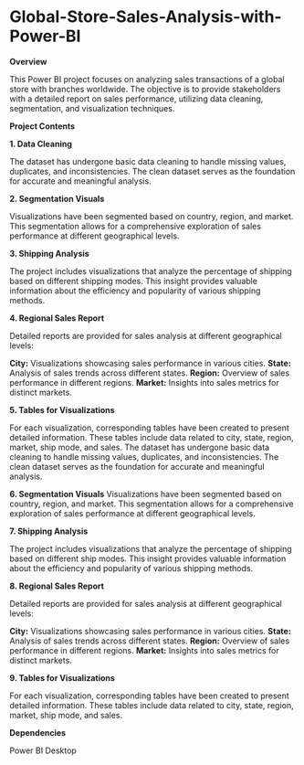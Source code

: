 # Global-Store-Sales-Analysis-with-Power-BI

**Overview**

This Power BI project focuses on analyzing sales transactions of a global store with branches worldwide. The objective is to provide stakeholders with a detailed report on sales performance, utilizing data cleaning, segmentation, and visualization techniques.

**Project Contents**

**1. Data Cleaning**

The dataset has undergone basic data cleaning to handle missing values, duplicates, and inconsistencies. The clean dataset serves as the foundation for accurate and meaningful analysis.

**2. Segmentation Visuals**

Visualizations have been segmented based on country, region, and market. This segmentation allows for a comprehensive exploration of sales performance at different geographical levels.

**3. Shipping Analysis**

The project includes visualizations that analyze the percentage of shipping based on different shipping modes. This insight provides valuable information about the efficiency and popularity of various shipping methods.

**4. Regional Sales Report**

Detailed reports are provided for sales analysis at different geographical levels:

**City:** 
Visualizations showcasing sales performance in various cities.
**State:** 
Analysis of sales trends across different states.
**Region:** 
Overview of sales performance in different regions.
**Market:** 
Insights into sales metrics for distinct markets.

**5. Tables for Visualizations**

For each visualization, corresponding tables have been created to present detailed information. These tables include data related to city, state, region, market, ship mode, and sales.
The dataset has undergone basic data cleaning to handle missing values, duplicates, and inconsistencies. The clean dataset serves as the foundation for accurate and meaningful analysis.

**6. Segmentation Visuals**
Visualizations have been segmented based on country, region, and market. This segmentation allows for a comprehensive exploration of sales performance at different geographical levels.

**7. Shipping Analysis**

The project includes visualizations that analyze the percentage of shipping based on different ship modes. This insight provides valuable information about the efficiency and popularity of various shipping methods.

**8. Regional Sales Report**

Detailed reports are provided for sales analysis at different geographical levels:

**City:** 
Visualizations showcasing sales performance in various cities.
**State:** 
Analysis of sales trends across different states.
**Region:** 
Overview of sales performance in different regions.
**Market:** 
Insights into sales metrics for distinct markets.

**9. Tables for Visualizations**

For each visualization, corresponding tables have been created to present detailed information. These tables include data related to city, state, region, market, ship mode, and sales.

**Dependencies**

Power BI Desktop
